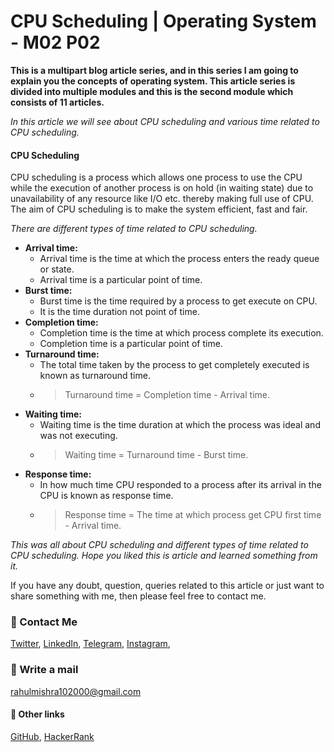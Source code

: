 # CPU Scheduling | Operating System - M02 P02

**This is a multipart blog article series, and in this series I am going to explain you the concepts of operating system. This article series is divided into multiple modules and this is the second module which consists of 11 articles.**

_In this article we will see about CPU scheduling and various time related to CPU scheduling._

#### CPU Scheduling
CPU scheduling is a process which allows one process to use the CPU while the execution of another process is on hold (in waiting state) due to unavailability of any resource like I/O etc. thereby making full use of CPU. The aim of CPU scheduling is to make the system efficient, fast and fair.

_There are different types of time related to CPU scheduling._

- **Arrival time:**
    - Arrival time is the time at which the process enters the ready queue or state.
    - Arrival time is a particular point of time.
- **Burst time:**
    - Burst time is the time required by a process to get execute on CPU.
    - It is the time duration not point of time.
- **Completion time:**
    - Completion time is the time at which process complete its execution.
    - Completion time is a particular point of time.
- **Turnaround time:**
    - The total time taken by the process to get completely executed is known as turnaround time.
    - > Turnaround time = Completion time - Arrival time.
- **Waiting time:**
    - Waiting time is the time duration at which the process was ideal and was not executing.
    - > Waiting time = Turnaround time - Burst time.
- **Response time:**
    - In how much time CPU responded to a process after its arrival in the CPU is known as response time.
    - > Response time = The time at which process get CPU first time - Arrival time.

_This was all about CPU scheduling and different types of time related to CPU scheduling. Hope you liked this is article and learned something from it._

If you have any doubt, question, queries related to this article or just want to share something with me, then please feel free to contact me.

### 📱 Contact Me

[Twitter](https://twitter.com/r_mishra10),
[LinkedIn](https://www.linkedin.com/in/rahul-mishra-66210b185),
[Telegram](https://t.me/rahul_mishra10),
[Instagram](https://www.instagram.com/rahul_mishra10/?hl=en),

### 📧 Write a mail
<rahulmishra102000@gmail.com>

#### 🚀 Other links

[GitHub](https://github.com/rahulMishra05),
[HackerRank](https://www.hackerrank.com/rahulmishra10201)